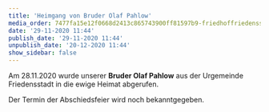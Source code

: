 ```yaml
---
title: 'Heimgang von Bruder Olaf Pahlow'
media_order: 7477fa15e12f0668d2413c865743900ff81597b9-friedhoffriedensstadtgrabsteine.jpeg
date: '29-11-2020 11:44'
publish_date: '29-11-2020 11:44'
unpublish_date: '20-12-2020 11:44'
show_sidebar: false
---
```


Am 28.11.2020 wurde unserer **Bruder Olaf Pahlow** aus der Urgemeinde Friedensstadt in die ewige Heimat abgerufen.

Der Termin der Abschiedsfeier wird noch bekanntgegeben.